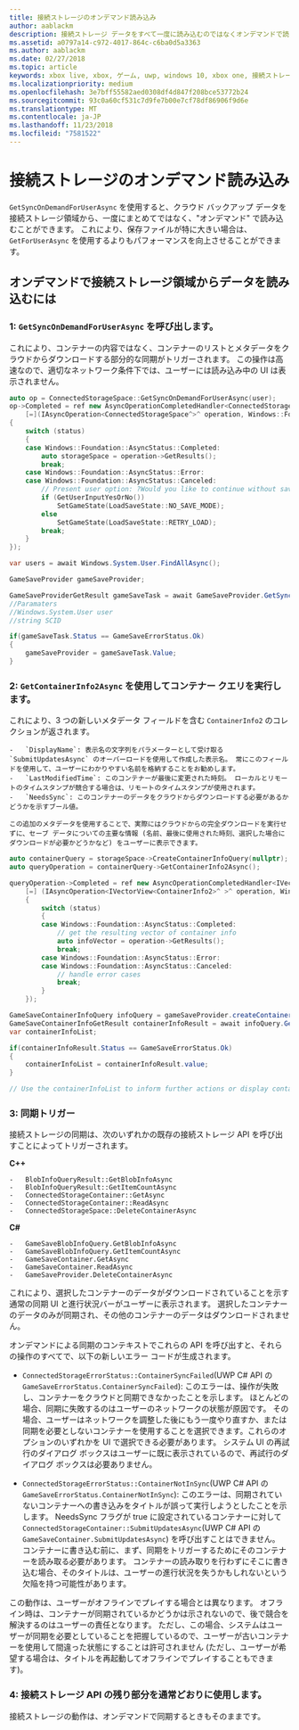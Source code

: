 ```yaml
---
title: 接続ストレージのオンデマンド読み込み
author: aablackm
description: 接続ストレージ データをすべて一度に読み込むのではなくオンデマンドで読み込む方法について説明します。
ms.assetid: a0797a14-c972-4017-864c-c6ba0d5a3363
ms.author: aablackm
ms.date: 02/27/2018
ms.topic: article
keywords: xbox live, xbox, ゲーム, uwp, windows 10, xbox one, 接続ストレージ
ms.localizationpriority: medium
ms.openlocfilehash: 3e7bff55582aed0308df4d847f208bce53772b24
ms.sourcegitcommit: 93c0a60cf531c7d9fe7b00e7cf78df86906f9d6e
ms.translationtype: MT
ms.contentlocale: ja-JP
ms.lasthandoff: 11/23/2018
ms.locfileid: "7581522"
---
```

# <a name="connected-storage-loading-on-demand"></a>接続ストレージのオンデマンド読み込み

`GetSyncOnDemandForUserAsync` を使用すると、クラウド バックアップ データを接続ストレージ領域から、一度にまとめてではなく、"オンデマンド" で読み込むことができます。 これにより、保存ファイルが特に大きい場合は、`GetForUserAsync` を使用するよりもパフォーマンスを向上させることができます。

## <a name="to-load-data-from-a-connected-storage-space-on-demand"></a>オンデマンドで接続ストレージ領域からデータを読み込むには

### <a name="1--call-getsyncondemandforuserasync"></a>1: `GetSyncOnDemandForUserAsync` を呼び出します。

これにより、コンテナーの内容ではなく、コンテナーのリストとメタデータをクラウドからダウンロードする部分的な同期がトリガーされます。 この操作は高速なので、適切なネットワーク条件下では、ユーザーには読み込み中の UI は表示されません。

```cpp
auto op = ConnectedStorageSpace::GetSyncOnDemandForUserAsync(user);
op->Completed = ref new AsyncOperationCompletedHandler<ConnectedStorageSpace^>(
    [=](IAsyncOperation<ConnectedStorageSpace^>^ operation, Windows::Foundation::AsyncStatus status)
{
    switch (status)
    {
    case Windows::Foundation::AsyncStatus::Completed:
        auto storageSpace = operation->GetResults();
        break;
    case Windows::Foundation::AsyncStatus::Error:
    case Windows::Foundation::AsyncStatus::Canceled:
        // Present user option: ?Would you like to continue without saving progress??
        if (GetUserInputYesOrNo())
            SetGameState(LoadSaveState::NO_SAVE_MODE);
        else
            SetGameState(LoadSaveState::RETRY_LOAD);
        break;
    }
});
```

```csharp
var users = await Windows.System.User.FindAllAsync();

GameSaveProvider gameSaveProvider;

GameSaveProviderGetResult gameSaveTask = await GameSaveProvider.GetSyncOnDemandForUserAsync(users[0], context.AppConfig.ServiceConfigurationId); 
//Paramaters
//Windows.System.User user
//string SCID

if(gameSaveTask.Status == GameSaveErrorStatus.Ok)
{
    gameSaveProvider = gameSaveTask.Value;
}
```


### <a name="2--perform-a-container-query-using-getcontainerinfo2async"></a>2: `GetContainerInfo2Async` を使用してコンテナー クエリを実行します。

これにより、3 つの新しいメタデータ フィールドを含む `ContainerInfo2` のコレクションが返されます。

    -   `DisplayName`: 表示名の文字列をパラメーターとして受け取る `SubmitUpdatesAsync` のオーバーロードを使用して作成した表示名。 常にこのフィールドを使用して、ユーザーにわかりやすい名前を格納することをお勧めします。
    -   `LastModifiedTime`: このコンテナーが最後に変更された時刻。 ローカルとリモートのタイムスタンプが競合する場合は、リモートのタイムスタンプが使用されます。
    -   `NeedsSync`: このコンテナーのデータをクラウドからダウンロードする必要があるかどうかを示すブール値。

    この追加のメタデータを使用することで、実際にはクラウドからの完全ダウンロードを実行せずに、セーブ データについての主要な情報 (名前、最後に使用された時刻、選択した場合にダウンロードが必要かどうかなど) をユーザーに表示できます。

```cpp
auto containerQuery = storageSpace->CreateContainerInfoQuery(nullptr); //return list of containers in ConnectedStorageSpace
auto queryOperation = containerQuery->GetContainerInfo2Async();

queryOperation->Completed = ref new AsyncOperationCompletedHandler<IVectorView<ContainerInfo2>^ >( 
    [=] (IAsyncOperation<IVectorView<ContainerInfo2>^ >^ operation, Windows::Foundation::AsyncStatus status)
    {
        switch (status)
        {
        case Windows::Foundation::AsyncStatus::Completed:
            // get the resulting vector of container info
            auto infoVector = operation->GetResults();
            break;
        case Windows::Foundation::AsyncStatus::Error:
        case Windows::Foundation::AsyncStatus::Canceled:
            // handle error cases
            break;
        }
    });
```

```csharp
GameSaveContainerInfoQuery infoQuery = gameSaveProvider.createContainerInfoQuery();
GameSaveContainerInfoGetResult containerInfoResult = await infoQuery.GetContainerInfoAsync();
var containerInfoList;

if(containerInfoResult.Status == GameSaveErrorStatus.Ok)
{
    containerInfoList = containerInfoResult.value;
}

// Use the containerInfoList to inform further actions or display container data to user. 
```

### <a name="3--trigger-a-sync"></a>3: 同期トリガー

接続ストレージの同期は、次のいずれかの既存の接続ストレージ API を呼び出すことによってトリガーされます。

**C++**

    -   BlobInfoQueryResult::GetBlobInfoAsync
    -   BlobInfoQueryResult::GetItemCountAsync
    -   ConnectedStorageContainer::GetAsync
    -   ConnectedStorageContainer::ReadAsync
    -   ConnectedStorageSpace::DeleteContainerAsync

**C#**

    -   GameSaveBlobInfoQuery.GetBlobInfoAsync
    -   GameSaveBlobInfoQuery.GetItemCountAsync
    -   GameSaveContainer.GetAsync
    -   GameSaveContainer.ReadAsync
    -   GameSaveProvider.DeleteContainerAsync

これにより、選択したコンテナーのデータがダウンロードされていることを示す通常の同期 UI と進行状況バーがユーザーに表示されます。 選択したコンテナーのデータのみが同期され、その他のコンテナーのデータはダウンロードされません。

オンデマンドによる同期のコンテキストでこれらの API を呼び出すと、それらの操作のすべてで、以下の新しいエラー コードが生成されます。

-   `ConnectedStorageErrorStatus::ContainerSyncFailed`(UWP C# API の `GameSaveErrorStatus.ContainerSyncFailed`): このエラーは、操作が失敗し、コンテナーをクラウドと同期できなかったことを示します。 ほとんどの場合、同期に失敗するのはユーザーのネットワークの状態が原因です。 その場合、ユーザーはネットワークを調整した後にもう一度やり直すか、または同期を必要としないコンテナーを使用することを選択できます。これらのオプションのいずれかを UI で選択できる必要があります。 システム UI の再試行のダイアログ ボックスはユーザーに既に表示されているので、再試行のダイアログ ボックスは必要ありません。

-   `ConnectedStorageErrorStatus::ContainerNotInSync`(UWP C# API の `GameSaveErrorStatus.ContainerNotInSync`): このエラーは、同期されていないコンテナーへの書き込みをタイトルが誤って実行しようとしたことを示します。 NeedsSync フラグが true に設定されているコンテナーに対して `ConnectedStorageContainer::SubmitUpdatesAsync`(UWP C# API の `GameSaveContainer.SubmitUpdatesAsync`) を呼び出すことはできません。 コンテナーに書き込む前に、まず、同期をトリガーするためにそのコンテナーを読み取る必要があります。 コンテナーの読み取りを行わずにそこに書き込む場合、そのタイトルは、ユーザーの進行状況を失うかもしれないという欠陥を持つ可能性があります。

この動作は、ユーザーがオフラインでプレイする場合とは異なります。 オフライン時は、コンテナーが同期されているかどうかは示されないので、後で競合を解決するのはユーザーの責任となります。 ただし、この場合、システムはユーザーが同期を必要としていることを把握しているので、ユーザーが古いコンテナーを使用して間違った状態にすることは許可されません (ただし、ユーザーが希望する場合は、タイトルを再起動してオフラインでプレイすることもできます)。

### <a name="4--use-the-rest-of-the-connected-storage-api-as-normal"></a>4: 接続ストレージ API の残り部分を通常どおりに使用します。

接続ストレージの動作は、オンデマンドで同期するときもそのままです。

